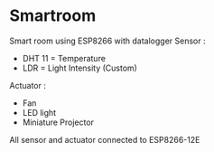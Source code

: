 # Smartroom
Smart room using ESP8266 with datalogger
Sensor : 
- DHT 11 = Temperature
- LDR = Light Intensity (Custom)

Actuator :
- Fan
- LED light
- Miniature Projector 

All sensor and actuator connected to ESP8266-12E

